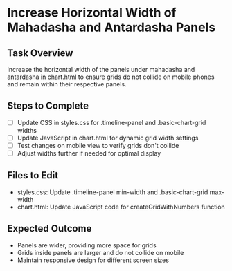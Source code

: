 # Increase Horizontal Width of Mahadasha and Antardasha Panels

## Task Overview
Increase the horizontal width of the panels under mahadasha and antardasha in chart.html to ensure grids do not collide on mobile phones and remain within their respective panels.

## Steps to Complete
- [ ] Update CSS in styles.css for .timeline-panel and .basic-chart-grid widths
- [ ] Update JavaScript in chart.html for dynamic grid width settings
- [ ] Test changes on mobile view to verify grids don't collide
- [ ] Adjust widths further if needed for optimal display

## Files to Edit
- styles.css: Update .timeline-panel min-width and .basic-chart-grid max-width
- chart.html: Update JavaScript code for createGridWithNumbers function

## Expected Outcome
- Panels are wider, providing more space for grids
- Grids inside panels are larger and do not collide on mobile
- Maintain responsive design for different screen sizes
